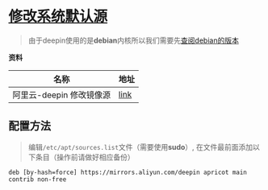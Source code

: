 # [修改系统默认源](https://developer.aliyun.com/mirror/debian?spm=a2c6h.13651102.0.0.3e221b113ZXXth)

> 由于deepin使用的是**debian**内核所以我们需要先[查阅debian的版本](https://kzpu.com/archives/3071.html)

**资料**

| 名称                     | 地址                                                         |
| ------------------------ | ------------------------------------------------------------ |
| 阿里云-deepin 修改镜像源 | [link](https://developer.aliyun.com/mirror/deepin?spm=a2c6h.13651102.0.0.1e4d1b11YFc9Mn) |

## 配置方法

> 编辑`/etc/apt/sources.list`文件（需要使用**sudo**）, 在文件最前面添加以下条目（操作前请做好相应备份）

```shell
deb [by-hash=force] https://mirrors.aliyun.com/deepin apricot main contrib non-free
```

